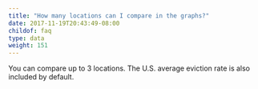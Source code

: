 ```yaml
---
title: "How many locations can I compare in the graphs?"
date: 2017-11-19T20:43:49-08:00
childof: faq
type: data
weight: 151
---
```

You can compare up to 3 locations. The U.S. average eviction rate is also included by default.